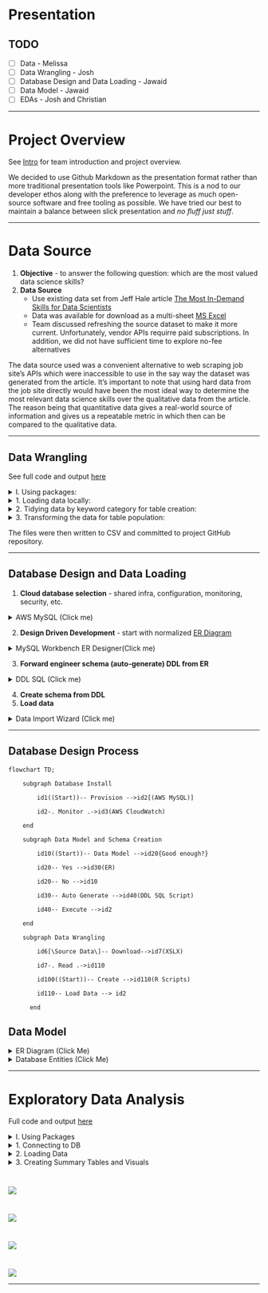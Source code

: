 # Presentation

## TODO
- [ ] Data  - Melissa
- [ ] Data Wrangling - Josh
- [ ] Database Design and Data Loading - Jawaid
- [ ] Data Model - Jawaid
- [ ] EDAs - Josh and Christian

***

# Project Overview

See [Intro](https://github.com/himalayahall/DATA607-PROJECT3/blob/main/Intro.md) for team introduction and project overview.

We  decided to use Github Markdown as the presentation format rather than more traditional presentation tools like Powerpoint. This is a nod to our developer ethos along with the preference to leverage as much open-source software and free tooling as possible. We have tried our best to maintain a balance between slick presentation and *no fluff just stuff*.

***

# Data Source

1. **Objective** - to answer the following question: which are the most valued data science skills? 
2. **Data Source** 
   - Use existing data set from Jeff Hale article [The Most In-Demand Skills for Data Scientists](https://towardsdatascience.com/the-most-in-demand-skills-for-data-scientists-4a4a8db896db)
   - Data was available for download as a multi-sheet [MS Excel](https://docs.google.com/spreadsheets/d/1lac1H2IgCDCs9LLTQL6yb6MUPN1u4C5fJv_6YjipIaM/edit#gid=469548382)
   - Team discussed refreshing the source dataset to make it more current. Unfortunately, vendor APIs requirre paid subscriptions. In addition, we did not have sufficient time to explore no-fee alternatives

The data source used was a convenient alternative to web scraping job site’s APIs which were inaccessible to use in the say way the dataset was generated from the article. It’s important to note that using hard data from the job site directly would have been the most ideal way to determine the most relevant data science skills over the qualitative data from the article. The reason being that quantitative data gives a real-world source of information and gives us a repeatable metric in which then can be compared to the qualitative data.

***

## Data Wrangling 

See full code and output [here](https://github.com/himalayahall/DATA607-PROJECT3/blob/main/source/Wrangling.pdf)
<details>
   <summary>I. Using packages:</summary>
  
```
library(tidyverse)
library(readxl)
library(stringr)
library(lubridate)
```
   </details>
   <details>
   <summary>1. Loading data locally:</summary>
 
```
# read file locally 
file <- "/Users/joshiden/Documents/Classes/CUNY SPS/Fall 2022/DATA 607/Projects/Project 3/Data Science Career Terms.xlsx"
excel <- read_excel(file)

# store sheet names
sheets <- excel_sheets(file)

# read sheets into dataframes
ds_skills <- read_excel(file, sheet = sheets[1])
ds_software <- read_excel(file, sheet = sheets[2])
education <- read_excel(file, sheet=sheets[7])
```
   </details>
   <details>
   <summary>2. Tidying data by keyword category for table creation:
</summary>

```
# Find row index of Total
totalIdx <- which(ds_skills$Keyword == "Total")
skills <- ds_skills |> 
           # Grab beginning rows until and excluding Total entry
           slice_head(n = totalIdx - 1) |>
           # select Keyword column
           select(Keyword) |>
           # drop NA
           filter(! is.na(Keyword)) |>
           # uppercase
           mutate(Keyword = str_to_upper(Keyword)) |>
           # add T_GENERAL and T_SOFT categories
           mutate(Category=ifelse(Keyword == "COMMUNICATION", "T_SOFT", 
                    ifelse(Keyword == "PROJECT MANAGEMENT", "T_SOFT", "T_GENERAL")))
                    
totalIdx <- which(ds_software$Keyword == "Total")
software <- ds_software |> 
           # Grab beginning rows until and excluding Total entry
           slice_head(n = totalIdx - 1) |> 
           # select Keyword column
           select(Keyword) |>
           # drop NA
           filter(! is.na(Keyword)) |>
           # uppercase
           mutate(Keyword = str_to_upper(Keyword)) |>
           # add T_SOFTWARE category
           mutate(Category = "T_SOFTWARE")
```
   </details>
   <details>
   <summary>3. Transforming the data for table population:</summary>

```
# dataframe: ds_skills_transformed 
# keep only first 15 rows
# Keyword to upper
# pivot columns to column: source
ds_skills_transformed <- ds_skills |>
  head(15) |>
  mutate(Keyword = toupper(Keyword)) |>
  rename(KEYWORD = Keyword) |>
  pivot_longer(cols=("LinkedIn":"Monster"), names_to="SOURCE", values_to="COUNT") |>
  mutate(SOURCE = toupper(SOURCE), SURVEY_DATE=ymd("2018-06-15")) |>
  arrange(KEYWORD,SOURCE)
ds_skills_transformed

# dataframe: ds_software_transformed
# keep top 37 rows
# keyword to upper
# pivot columns to source
# source column to upper
# add date column
ds_software_transformed <- ds_software |>
  select(c("Keyword":"Monster")) |>
  head(37) |>
  mutate(Keyword = toupper(Keyword)) |>
  rename(KEYWORD = Keyword) |>
  pivot_longer(cols=("LinkedIn":"Monster"), names_to="SOURCE", values_to="COUNT") |>
  mutate(SOURCE = toupper(SOURCE), SURVEY_DATE=ymd("2018-06-15")) |>
  arrange(KEYWORD,SOURCE)
ds_software_transformed

# dataframe: education_transformed
# keyword to uppercase
# pivot columns to source
# source column to uppercase
# add date column
# drop AngelList column
# drop NA values
education_transformed <- education |>
  mutate(Keyword = toupper(Keyword)) |>
  rename(KEYWORD = Keyword) |>
  pivot_longer(cols=("LinkedIn":"SimplyHired"), names_to="SOURCE", values_to="COUNT") |>
  mutate(SOURCE = toupper(SOURCE), SURVEY_DATE=ymd("2018-06-15")) |>
  subset(select = -c(AngelList)) |>
  drop_na() |>
  arrange(KEYWORD,SOURCE)
education_transformed

# dataframe: skills_in_demand
skills_in_demand <- rbind(ds_skills_transformed,ds_software_transformed)
skills_in_demand
```
</details> 

The files were then written to CSV and committed to project GitHub repository. 

           
***

## Database Design and Data Loading 

1. **Cloud database selection** - shared infra, configuration, monitoring, security, etc.          
<details><summary>AWS MySQL (Click me)</summary>
           
![AWS Cloudwatch](https://github.com/himalayahall/DATA607-PROJECT3/blob/main/images/AWS%20RDS%20Cloudwatch.png)
           
</details>
           
2. **Design Driven Development** - start with normalized [ER Diagram](#data-model)
<details><summary>MySQL Workbench ER Designer(Click me)</summary>
      
![ER Designer](https://github.com/himalayahall/DATA607-PROJECT3/blob/main/images/MySQLWorkbench_ER.png)
      
</details>
   
3. **Forward engineer schema (auto-generate) DDL from ER**
<details><summary>DDL SQL (Click me)</summary>

```
-- -----------------------------------------------------
-- Schema Project3
-- -----------------------------------------------------
CREATE SCHEMA IF NOT EXISTS `Project3` DEFAULT CHARACTER SET utf8 ;
USE `Project3` ;

-- -----------------------------------------------------
-- Table `Project3`.`SOURCE`
-- -----------------------------------------------------
CREATE TABLE IF NOT EXISTS `Project3`.`SOURCE` (
  `SOURCE_NAME` VARCHAR(45) NOT NULL,
  `DESC` VARCHAR(45) NULL,
  `TS_UPDATED` TIMESTAMP NOT NULL DEFAULT CURRENT_TIMESTAMP,
  `TS_CREATED` TIMESTAMP NOT NULL DEFAULT CURRENT_TIMESTAMP,
  PRIMARY KEY (`SOURCE_NAME`),
  UNIQUE INDEX `NAME_UNIQUE` (`SOURCE_NAME` ASC) VISIBLE)
ENGINE = InnoDB;
...
```
   </details>
           
4. **Create schema from DDL**
5. **Load data**
<details><summary>Data Import Wizard (Click me)</summary>
   
![AWS Cloudwatch](https://github.com/himalayahall/DATA607-PROJECT3/blob/main/images/DataImportWizard.png)
   
</details>
   
***  
           

## Database Design Process

```mermaid
flowchart TD;
    
    subgraph Database Install
    
        id1((Start))-- Provision -->id2[(AWS MySQL)]
        
        id2-. Monitor .->id3(AWS CloudWatch)
    
    end
    
    subgraph Data Model and Schema Creation
    
        id10((Start))-- Data Model -->id20{Good enough?}
    
        id20-- Yes -->id30(ER)
    
        id20-- No -->id10
    
        id30-- Auto Generate -->id40(DDL SQL Script)
    
        id40-- Execute -->id2

    end
    
    subgraph Data Wrangling  

        id6[\Source Data\]-- Download-->id7(XSLX)

        id7-. Read .->id110
        
        id100((Start))-- Create -->id110(R Scripts)
        
        id110-- Load Data --> id2
        
      end

```

## Data Model
   <details><summary>ER Diagram (Click Me)</summary>

![ER Diagram](https://github.com/himalayahall/DATA607-PROJECT3/blob/main/images/ER.png)
     
</details>
           
<details><summary>Database Entities (Click Me)</summary>

1. SOURCE  
    Sources of demand data (Linkedin, Monster, etc.)
    
2. SKILL  
    - Skill (R, NLP, Communication, etc.)
    - Category - in the source dataset skills are grouped 2 tabs: **DS skills**, and **DS software**. Within *DS software* are **technical** skills (machine learning, statistics, etc.) and **soft** skills (communication and project management). Since these sub-catrgories are not identified explicitly in the source dataset, manual tagging was necessary. The final category buckets are **T_SOFTWARE**, **T_GENERAL**, and **SOFT**. The *T* prefeix designates *technical* skills, which includes both  *software* and *general*. The prefix also makes it straightforward to filter technical and soft Data Science skills. 
    
3. EDUCATION  
    Education levels (BS, MS, etc.)
    
4. SKILL_IN_DEMAND  
    Skill demand (Source, skill, demand, etc.)
    
5. EDUCATION_IN_DEMAND  
    Education demand (Source, education, demand, etc.)
</details>

***

# Exploratory Data Analysis 

 Full code and output [here](https://github.com/himalayahall/DATA607-PROJECT3/blob/main/source/EDA.pdf)
<details>
	<summary>I. Using Packages</summary>

```
library(DBI)
library(RMariaDB)
library(wordcloud)
library(RColorBrewer)
library(tidyverse)
```
 </details>
   <details>
   <summary>1. Connecting to DB</summary>

```
# Enter credentials
user <- 'guest'
pw <- 'guestpass'
hostname <- 'cunyspsds.c5iiratvieki.us-east-1.rds.amazonaws.com'
```

```
# Connect to DB
projectDb <- dbConnect(MariaDB(), user='guest', password=pw, dbname='Project3', host=hostname)
```


</details>
   <details>
   <summary>2. Loading Data
</summary>


```
# qry import skill_in_demand table
qry <- "SELECT * FROM SKILL_IN_DEMAND;"

# store the results as a dataframe
rs <- dbSendQuery(projectDb, qry)

skills <- dbFetch(rs)

dbClearResult(rs) # clear the result
```

```
# query1: import education_in_demand table
query1 <- "SELECT * FROM EDUCATION_IN_DEMAND;"

# store the results as a dataframe
results1 <- dbSendQuery(projectDb,query1)

education <- dbFetch(results1)

dbClearResult(results1) # clear the result
```
 </details>
   <details>
   <summary>3. Creating Summary Tables and Visuals</summary>

```
# Summary skill counts
skills_summary <- skills %>%
                    group_by(SKILL_KEYWORD) %>%
                    summarise(TOTAL = sum(COUNT))
```

```
#wordcloud
set.seed(1234)
wordcloud::wordcloud(words = skills_summary$SKILL_KEYWORD, 
                     freq = skills_summary$TOTAL, 
                     min.freq = 100, 
                     max.words = 50, 
                     random.order = FALSE, 
                     random.color = FALSE, 
                     rot.per = 0.25, 
                     colors = brewer.pal(8, "Dark2"), 
                     scale = c(2.5, 0.40))
```

```
# skills count by keyword
skills_count <- skills |> 
  group_by(SKILL = SKILL_KEYWORD) |>
  summarize(TOTAL=sum(COUNT)) |>
  arrange(desc(TOTAL))
```

```
ggplot(skills_count, aes(x=reorder(SKILL, TOTAL),
                         y=TOTAL)) +
  geom_col(fill="lightblue", color="white") +
  coord_flip() + 
  theme(axis.text.y = element_text(size = 4)) +
  labs(x = "SKILL", title="SKILLS IN DEMAND")
```

```
# Skills count by keyword
skills |> 
  group_by(SKILL = SKILL_KEYWORD) |>
  summarize(TOTAL=sum(COUNT)) |>
  arrange(desc(TOTAL))
```

```
# Education count by keyword
education_count <- education |>
  group_by(EDUCATION = EDUCATION_KEYWORD) |>
  summarize(TOTAL=sum(COUNT)) |>
  arrange(desc(TOTAL))
```


```
# Plot of degrees of education count
ggplot(education_count, aes(x=reorder(EDUCATION, TOTAL),
                            y=TOTAL)) +
  geom_col(fill="lightblue", color="white") +
  geom_text(aes(label = signif(TOTAL)), nudge_y = 300) +
  theme(axis.text = element_text(size = 10)) +
  theme(panel.background=element_rect(size=2,colour="lightblue")) +
  labs(x = "EDUCATION", title="EDUCATION IN DEMAND")
```
</details>


#   
![](https://github.com/himalayahall/DATA607-PROJECT3/blob/main/images/EDA/Wordcloud.png?raw=true)  
		      
#
![](https://github.com/himalayahall/DATA607-PROJECT3/blob/main/images/EDA/Skills_In_Demand.png?raw=true)
		   
#
![](https://github.com/himalayahall/DATA607-PROJECT3/blob/main/images/EDA/Top_Ten_Skills.png?raw=true)
		   
#
![](https://github.com/himalayahall/DATA607-PROJECT3/blob/main/images/EDA/Education_Count.png?raw=true)
	 	   

	   
***
